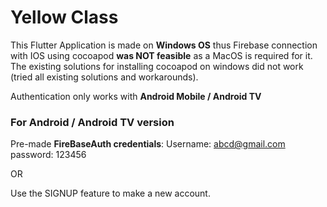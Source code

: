 # Yellow Class

This Flutter Application is made on **Windows OS** thus Firebase connection with IOS using cocoapod **was NOT feasible** as a MacOS is required for it.
The existing solutions for installing cocoapod on windows did not work (tried all existing solutions and workarounds).

Authentication only works with **Android Mobile / Android TV**

### For Android / Android TV version

Pre-made **FireBaseAuth credentials**:
Username: abcd@gmail.com
password: 123456

OR

Use the SIGNUP feature to make a new account.

